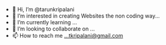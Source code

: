 - 👋 Hi, I’m @tarunkripalani
- 👀 I’m interested in creating Websites the non coding way...
- 🌱 I’m currently learning ...
- 💞️ I’m looking to collaborate on ...
- 📫 How to reach me ...tkripalani@gmail.com

<!---
tarunkripalani/tarunkripalani is a ✨ special ✨ repository because its `README.md` (this file) appears on your GitHub profile.
You can click the Preview link to take a look at your changes.
--->
